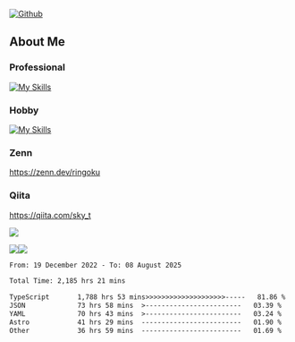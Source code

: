 [![Github](https://img.shields.io/github/followers/skyt-a?label=Follow&style=social)](https://github.com/skyt-a)

## About Me
### Professional
[![My Skills](https://skillicons.dev/icons?i=react,ts,js,nodejs,java,graphql,firebase,githubactions&theme=light)](https://skillicons.dev)
### Hobby
[![My Skills](https://skillicons.dev/icons?i=unity,rust,py&theme=light)](https://skillicons.dev)

### Zenn
https://zenn.dev/ringoku
### Qiita
https://qiita.com/sky_t


![](https://github-profile-summary-cards.vercel.app/api/cards/profile-details?username=skyt-a&theme=default)

![](https://github-profile-summary-cards.vercel.app/api/cards/repos-per-language?username=skyt-a&theme=default)![](https://github-profile-summary-cards.vercel.app/api/cards/stats?username=RinGoku&theme=default)

<!--START_SECTION:waka-->

```txt
From: 19 December 2022 - To: 08 August 2025

Total Time: 2,185 hrs 21 mins

TypeScript       1,788 hrs 53 mins>>>>>>>>>>>>>>>>>>>>-----   81.86 %
JSON             73 hrs 58 mins  >------------------------   03.39 %
YAML             70 hrs 43 mins  >------------------------   03.24 %
Astro            41 hrs 29 mins  -------------------------   01.90 %
Other            36 hrs 59 mins  -------------------------   01.69 %
```

<!--END_SECTION:waka-->
